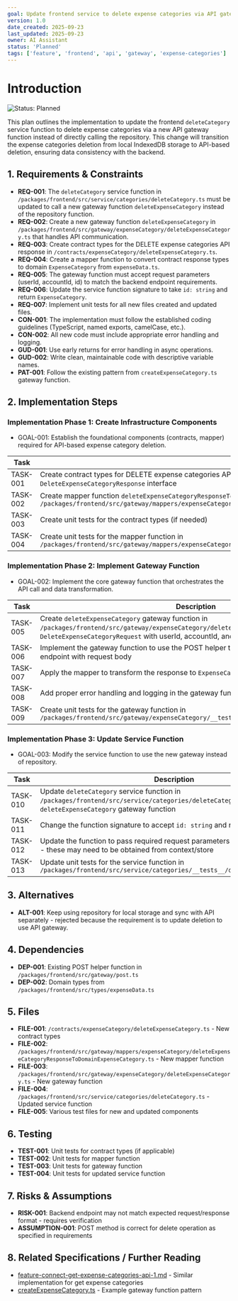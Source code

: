 ```yaml
---
goal: Update frontend service to delete expense categories via API gateway instead of repository
version: 1.0
date_created: 2025-09-23
last_updated: 2025-09-23
owner: AI Assistant
status: 'Planned'
tags: ['feature', 'frontend', 'api', 'gateway', 'expense-categories']
---
```


# Introduction

![Status: Planned](https://img.shields.io/badge/status-Planned-blue)

This plan outlines the implementation to update the frontend `deleteCategory` service function to delete expense categories via a new API gateway function instead of directly calling the repository. This change will transition the expense categories deletion from local IndexedDB storage to API-based deletion, ensuring data consistency with the backend.

## 1. Requirements & Constraints

- **REQ-001**: The `deleteCategory` service function in `/packages/frontend/src/service/categories/deleteCategory.ts` must be updated to call a new gateway function `deleteExpenseCategory` instead of the repository function.
- **REQ-002**: Create a new gateway function `deleteExpenseCategory` in `/packages/frontend/src/gateway/expenseCategory/deleteExpenseCategory.ts` that handles API communication.
- **REQ-003**: Create contract types for the DELETE expense categories API response in `/contracts/expenseCategory/deleteExpenseCategory.ts`.
- **REQ-004**: Create a mapper function to convert contract response types to domain `ExpenseCategory` from `expenseData.ts`.
- **REQ-005**: The gateway function must accept request parameters (userId, accountId, id) to match the backend endpoint requirements.
- **REQ-006**: Update the service function signature to take `id: string` and return `ExpenseCategory`.
- **REQ-007**: Implement unit tests for all new files created and updated files.
- **CON-001**: The implementation must follow the established coding guidelines (TypeScript, named exports, camelCase, etc.).
- **CON-002**: All new code must include appropriate error handling and logging.
- **GUD-001**: Use early returns for error handling in async operations.
- **GUD-002**: Write clean, maintainable code with descriptive variable names.
- **PAT-001**: Follow the existing pattern from `createExpenseCategory.ts` gateway function.

## 2. Implementation Steps

### Implementation Phase 1: Create Infrastructure Components

- GOAL-001: Establish the foundational components (contracts, mapper) required for API-based expense category deletion.

| Task     | Description                                                                                                                                                                                       | Completed  | Date       |
| -------- | ------------------------------------------------------------------------------------------------------------------------------------------------------------------------------------------------- | ---------- | ---------- |
| TASK-001 | Create contract types for DELETE expense categories API in `/contracts/expenseCategory/deleteExpenseCategory.ts` with `DeleteExpenseCategoryResponse` interface                                   | Yes        | 2025-09-23 |
| TASK-002 | Create mapper function `deleteExpenseCategoryResponseToDomainExpenseCategory` in `/packages/frontend/src/gateway/mappers/expenseCategory/deleteExpenseCategoryResponseToDomainExpenseCategory.ts` | Yes        | 2025-09-23 |
| TASK-003 | Create unit tests for the contract types (if needed)                                                                                                                                              | Not needed | 2025-09-23 |
| TASK-004 | Create unit tests for the mapper function in `/packages/frontend/src/gateway/mappers/expenseCategory/__tests__/deleteExpenseCategoryResponseToDomainExpenseCategory.test.ts`                      | Yes        | 2025-09-23 |

### Implementation Phase 2: Implement Gateway Function

- GOAL-002: Implement the core gateway function that orchestrates the API call and data transformation.

| Task     | Description                                                                                                                                                                                             | Completed | Date       |
| -------- | ------------------------------------------------------------------------------------------------------------------------------------------------------------------------------------------------------- | --------- | ---------- |
| TASK-005 | Create `deleteExpenseCategory` gateway function in `/packages/frontend/src/gateway/expenseCategory/deleteExpenseCategory.ts` that accepts `DeleteExpenseCategoryRequest` with userId, accountId, and id | Yes       | 2025-09-23 |
| TASK-006 | Implement the gateway function to use the POST helper to call 'deleteexpensecategory' endpoint with request body                                                                                        | Yes       | 2025-09-23 |
| TASK-007 | Apply the mapper to transform the response to `ExpenseCategory`                                                                                                                                         | Yes       | 2025-09-23 |
| TASK-008 | Add proper error handling and logging in the gateway function                                                                                                                                           | Yes       | 2025-09-23 |
| TASK-009 | Create unit tests for the gateway function in `/packages/frontend/src/gateway/expenseCategory/__tests__/deleteExpenseCategory.test.ts`                                                                  | Yes       | 2025-09-23 |

### Implementation Phase 3: Update Service Function

- GOAL-003: Modify the service function to use the new gateway instead of repository.

| Task     | Description                                                                                                                                                | Completed | Date       |
| -------- | ---------------------------------------------------------------------------------------------------------------------------------------------------------- | --------- | ---------- |
| TASK-010 | Update `deleteCategory` service function in `/packages/frontend/src/service/categories/deleteCategory.ts` to call `deleteExpenseCategory` gateway function | Yes       | 2025-09-23 |
| TASK-011 | Change the function signature to accept `id: string` and return `ExpenseCategory`                                                                          | Yes       | 2025-09-23 |
| TASK-012 | Update the function to pass required request parameters (userId, accountId, id) - these may need to be obtained from context/store                         | Yes       | 2025-09-23 |
| TASK-013 | Update unit tests for the service function in `/packages/frontend/src/service/categories/__tests__/deleteCategory.test.ts`                                 | Yes       | 2025-09-23 |

## 3. Alternatives

- **ALT-001**: Keep using repository for local storage and sync with API separately - rejected because the requirement is to update deletion to use API gateway.

## 4. Dependencies

- **DEP-001**: Existing POST helper function in `/packages/frontend/src/gateway/post.ts`
- **DEP-002**: Domain types from `/packages/frontend/src/types/expenseData.ts`

## 5. Files

- **FILE-001**: `/contracts/expenseCategory/deleteExpenseCategory.ts` - New contract types
- **FILE-002**: `/packages/frontend/src/gateway/mappers/expenseCategory/deleteExpenseCategoryResponseToDomainExpenseCategory.ts` - New mapper function
- **FILE-003**: `/packages/frontend/src/gateway/expenseCategory/deleteExpenseCategory.ts` - New gateway function
- **FILE-004**: `/packages/frontend/src/service/categories/deleteCategory.ts` - Updated service function
- **FILE-005**: Various test files for new and updated components

## 6. Testing

- **TEST-001**: Unit tests for contract types (if applicable)
- **TEST-002**: Unit tests for mapper function
- **TEST-003**: Unit tests for gateway function
- **TEST-004**: Unit tests for updated service function

## 7. Risks & Assumptions

- **RISK-001**: Backend endpoint may not match expected request/response format - requires verification
- **ASSUMPTION-001**: POST method is correct for delete operation as specified in requirements

## 8. Related Specifications / Further Reading

- [feature-connect-get-expense-categories-api-1.md](feature-connect-get-expense-categories-api-1.md) - Similar implementation for get expense categories
- [createExpenseCategory.ts](../packages/frontend/src/gateway/expenseCategory/createExpenseCategory.ts) - Example gateway function pattern
